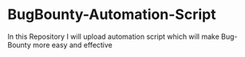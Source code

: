 # BugBounty-Automation-Script
In this Repository I will upload automation script which will make Bug-Bounty more easy and effective
